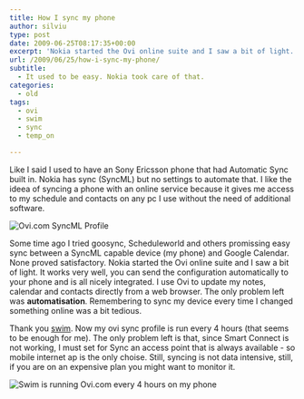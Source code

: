 ```yaml
---
title: How I sync my phone
author: silviu
type: post
date: 2009-06-25T08:17:35+00:00
excerpt: 'Nokia started the Ovi online suite and I saw a bit of light. It works very well, you can send the configuration automatically to your phone and is all nicely integrated. I use Ovi to update my notes, calendar and contacts directly from a web browser. The only problem left was automatisation. '
url: /2009/06/25/how-i-sync-my-phone/
subtitle:
  - It used to be easy. Nokia took care of that.
categories:
  - old
tags:
  - ovi
  - swim
  - sync
  - temp_on

---
```

Like I said I used to have an Sony Ericsson phone that had Automatic Sync built in. Nokia has sync (SyncML) but no settings to automate that. I like the ideea of syncing a phone with an online service because it gives me access to my schedule and contacts on any pc I use without the need of additional software.

![Ovi.com SyncML Profile](/blog/images/2009/Screenshot0022_tn.jpg)

Some time ago I tried goosync, Scheduleworld and others promissing easy sync between a SyncML capable device (my phone) and Google Calendar. None proved satisfactory. Nokia started the Ovi online suite and I saw a bit of light. It works very well, you can send the configuration automatically to your phone and is all nicely integrated. I use Ovi to update my notes, calendar and contacts directly from a web browser. The only problem left was **automatisation**. Remembering to sync my device every time I changed something online was a bit tedious.

Thank you [swim][1]. Now my ovi sync profile is run every 4 hours (that seems to be enough for me). The only problem left is that, since Smart Connect is not working, I must set for Sync an access point that is always available - so mobile internet ap is the only choise. Still, syncing is not data intensive, still, if you are on an expensive plan you might want to monitor it.

![Swim is running Ovi.com every 4 hours on my phone](/blog/images/2009/Screenshot0023_tn.jpg) 

 [1]: http://www.sgvulcan.com/take-your-mobile-phone-for-a-swim/